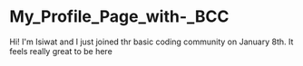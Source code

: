 # My_Profile_Page_with-_BCC
Hi! I'm Isiwat and I just joined thr basic coding community on January 8th. It feels really great to be here
